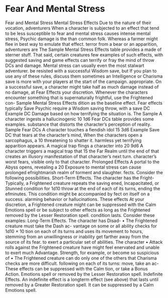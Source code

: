 <!-- Source: docs/srd/SRD_CC_v5.2.1.pdf (Gameplay Toolbox) -->

# Fear And Mental Stress

Fear and Mental Stress                                    Mental Stress Effects
      Due to the nature of their vocation, adventurers          When a character is subjected to an effect that
      tend to be less susceptible to fear and mental stress     causes intense mental stress, Psychic damage is the
      than common folk. Whereas a farmer might flee in          best way to emulate that effect.
      terror from a bear or an apparition, adventurers are        The Sample Mental Stress Effects table provides a
      made of sterner stuff. That said, certain creatures       few examples of such effects, with suggested saving
      and game effects can terrify or fray the mind of          throw DCs and damage. Mental stress can usually
      even the most stalwart adventurer.                        be resisted with a successful Wisdom save, but
        If you plan to use any of these rules, discuss them     sometimes an Intelligence or Charisma save is more
      with your players at the start of the campaign.           appropriate. On a successful save, a character might
                                                                take half as much damage instead of no damage, at
      Fear Effects                                              your discretion.
      Whenever the characters encounter something that
      is supernaturally frightful, use the Frightened con-      Sample Mental Stress Effects
      dition as the baseline effect. Fear effects typically                                              Save   Psychic
      require a Wisdom saving throw, with a save DC             Example                                  DC     Damage
      based on how terrifying the situation is. The Sample      A character ingests a hallucinogenic     10       1d6
      Fear DCs table provides some examples.                    substance that distorts the character’s perception of reality.
      Sample Fear DCs
                                                                A character touches a fiendish idol       15     3d6
      Example                                         Save DC   that tears at the character’s mind,
      When the characters open a sarcophagus, a         10      threatening to shatter it.
      harmless yet terrifying apparition appears.
                                                                A magical trap flings a character into   20      9d6
      A character triggers a magical trap that          15      the Far Realm until the end of that
      creates an illusory manifestation of that                 character’s next turn.
      character’s worst fears, visible only to that
      character.                                                Prolonged Effects
      A portal to the Abyss opens, revealing a          20      Exposure to mental stress can cause prolonged efnightmarish realm of torment and slaughter.               fects. Consider the following possibilities.
                                                                  Short-Term Effects. The character has the Fright-
      Typically, a Frightened creature repeats the saving
                                                                ened, Incapacitated, or Stunned condition for 1d10
      throw at the end of each of its turns, ending the efminutes. This condition might be accompanied by
      fect on itself on a success.
                                                                alarming behavior or hallucinations. These effects
        At your discretion, a Frightened creature might
                                                                can be suppressed with the Calm Emotions spell or
      be subject to other effects as long as the Frightened
                                                                removed by the Lesser Restoration spell.
      condition lasts. Consider these examples:
                                                                  Long-Term Effects. The character has Disad-
      • The Frightened creature must take the Dash ac-          vantage on some or all ability checks for 1d10 × 10
        tion on each of its turns and uses its movement to      hours, stemming from an unwillingness or inability
        get farther away from the source of its fear.           to exert a particular set of abilities. The character
      • Attack rolls against the Frightened creature have       might feel enervated and unable to exert much
        Advantage.                                              Strength, for example, or become so suspicious of
      • The Frightened creature can do only one of the          others that Charisma checks are more difficult.
        following on each of its turns: move, take an ac-       These effects can be suppressed with the Calm
        tion, or take a Bonus Action.                           Emotions spell or removed by the Lesser Restoration
                                                                spell.
                                                                  Indefinite Effects. An indefinite effect is a longterm effect (see above) that lasts until removed by a
                                                                Greater Restoration spell. It can be suppressed by a
                                                                Calm Emotions spell.
